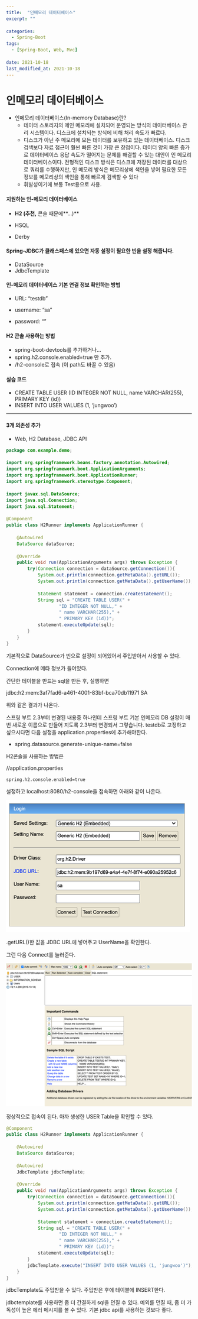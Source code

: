 ```yaml
---
title:  "인메모리 데이터베이스"
excerpt: ""

categories:
  - Spring-Boot
tags:
  - [Spring-Boot, Web, Mvc]
 
date: 2021-10-18
last_modified_at: 2021-10-18
---
```


# 인메모리 데이터베이스

- 인메모리 데이터베이스(In-memory Database)란?
  - 데이터 스토리지의 메인 메모리에 설치되어 운영되는 방식의 데이터베이스 관리 시스템이다. 디스크에 설치되는 방식에 비해 처리 속도가 빠르다.
  - 디스크가 아닌 주 메모리에 모든 데이터를 보유하고 있는 데이터베이스. 디스크 검색보다 자료 접근이 훨씬 빠른 것이 가장 큰 장점이다. 데이터 양의 빠른 증가로 데이터베이스 응답 속도가 떨어지는 문제를 해결할 수 있는 대안이 인 메모리 데이터베이스이다. 전형적인 디스크 방식은 디스크에 저장된 데이터를 대상으로 쿼리를 수행하지만, 인 메모리 방식은 메모리상에 색인을 넣어 필요한 모든 정보를 메모리상의 색인을 통해 빠르게 검색할 수 있다
  - 휘발성이기에 보통 Test용으로 사용.

#### 지원하는 인-메모리 데이터베이스

- **H2 (**추천**,** 콘솔 때문에**...)**

- HSQL

- Derby

  

#### Spring-JDBC가 클래스패스에 있으면 자동 설정이 필요한 빈을 설정 해줍니다.

- DataSource
- JdbcTemplate

#### 인-메모리 데이터베이스 기본 연결 정보 확인하는 방법

- URL: “testdb”

- username: “sa”
- password: “”



#### H2 콘솔 사용하는 방법

- spring-boot-devtools를 추가하거나...
- spring.h2.console.enabled=true 만 추가.
- /h2-console로 접속 (이 path도 바꿀 수 있음)

#### 실습 코드

- CREATE TABLE USER (ID INTEGER NOT NULL, name VARCHAR(255), PRIMARY KEY (id))
- INSERT INTO USER VALUES (1, ‘jungwoo’)

---



#### 3개 의존성 추가

- Web, H2 Database, JDBC API



```java
package com.example.demo;

import org.springframework.beans.factory.annotation.Autowired;
import org.springframework.boot.ApplicationArguments;
import org.springframework.boot.ApplicationRunner;
import org.springframework.stereotype.Component;

import javax.sql.DataSource;
import java.sql.Connection;
import java.sql.Statement;

@Component
public class H2Runner implements ApplicationRunner {

    @Autowired
    DataSource dataSource;

    @Override
    public void run(ApplicationArguments args) throws Exception {
        try(Connection connection = dataSource.getConnection()){
            System.out.println(connection.getMetaData().getURL());
            System.out.println(connection.getMetaData().getUserName());

            Statement statement = connection.createStatement();
            String sql = "CREATE TABLE USER(" +
                    "ID INTEGER NOT NULL," +
                    " name VARCHAR(255)," +
                    " PRIMARY KEY (id))";
            statement.executeUpdate(sql);
        }
    }
}
```

기본적으로 DataSource가 빈으로 설정이 되어있어서 주입받아서 사용할 수 있다.

Connection에 메타 정보가 들어있다.

간단한 테이블을 만드는 sql을 만든 후, 실행하면

jdbc:h2:mem:3af7fad6-a461-4001-83bf-bca70db11971
SA

위와 같은 결과가 나온다.

스프링 부트 2.3부터 변경된 내용중 하나인데 스프링 부트 기본 인메모리 DB 설정이 매번 새로운 이름으로 만들어 지도록 2.3부터 변경되서 그렇습니다. testdb로 고정하고 싶으시다면 다음 설정을 application.properties에 추가해야한다.

- spring.datasource.generate-unique-name=false

 

H2콘솔을 사용하는 방법은 

//application.properties

```
spring.h2.console.enabled=true
```

설정하고 localhost:8080/h2-console을 접속하면 아래와 같이 나온다.

<img src="/assets/images/image-20211017095432520.png" alt="image-20211017095432520" style="zoom:50%;" />

.getURL()한 값을 JDBC URL에 넣어주고 UserName을 확인한다.

그런 다음 Connect를 눌러준다.

<img src="/assets/images/image-20211017095534580.png" alt="image-20211017095534580" style="zoom:50%;" />

정상적으로 접속이 된다. 아까 생성한 USER Table을 확인할 수 있다.

```java
@Component
public class H2Runner implements ApplicationRunner {

    @Autowired
    DataSource dataSource;

    @Autowired
    JdbcTemplate jdbcTemplate;

    @Override
    public void run(ApplicationArguments args) throws Exception {
        try(Connection connection = dataSource.getConnection()){
            System.out.println(connection.getMetaData().getURL());
            System.out.println(connection.getMetaData().getUserName());

            Statement statement = connection.createStatement();
            String sql = "CREATE TABLE USER(" +
                    "ID INTEGER NOT NULL," +
                    " name VARCHAR(255)," +
                    " PRIMARY KEY (id))";
            statement.executeUpdate(sql);
        }
        jdbcTemplate.execute("INSERT INTO USER VALUES (1, 'jungwoo')");
    }
}
```

jdbcTemplate도 주입받을 수 있다. 주입받은 후에 테이블에 INSERT한다.

jdbctemplate를 사용하면 좀 더 간결하게 sql을 던질 수 있다. 예외를 던질 때, 좀 더 가독성이 높은 에러 메시지를 볼 수 있다. 기본 jdbc api를 사용하는 것보다 좋다.

